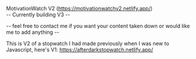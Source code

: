 MotivationWatch V2 (https://motivationwatchv2.netlify.app/)<br />
-- Currently building V3 --

-- feel free to contact me if you want your content taken down or would like me to add anything --

This is V2 of a stopwatch I had made previously when I was new to Javascript, here's V1: https://afterdarkstopwatch.netlify.app/

